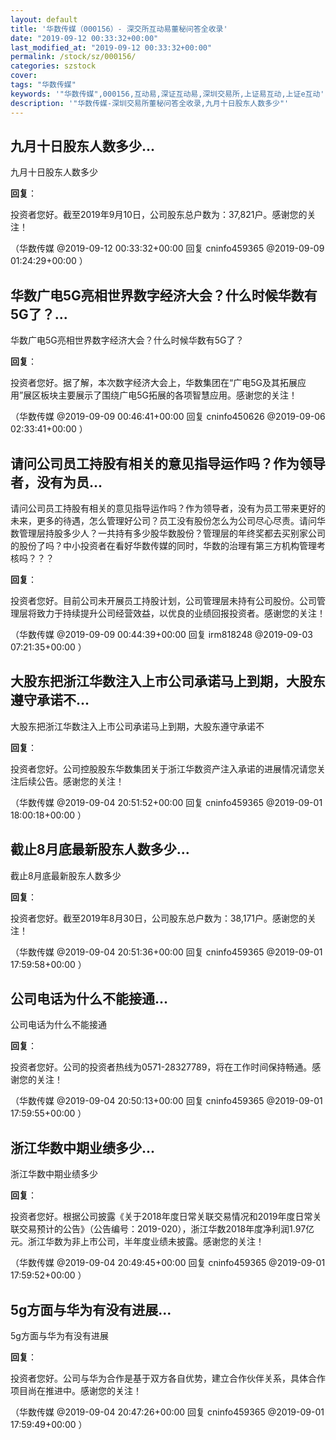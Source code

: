 ```yaml
---
layout: default
title: '华数传媒（000156）- 深交所互动易董秘问答全收录'
date: "2019-09-12 00:33:32+00:00"
last_modified_at: "2019-09-12 00:33:32+00:00"
permalink: /stock/sz/000156/
categories: szstock
cover: 
tags: "华数传媒"
keywords: '"华数传媒",000156,互动易,深证互动易,深圳交易所,上证易互动,上证e互动'
description: '"华数传媒-深圳交易所董秘问答全收录,九月十日股东人数多少"'
---
```


## 九月十日股东人数多少...

九月十日股东人数多少

**回复**：

投资者您好。截至2019年9月10日，公司股东总户数为：37,821户。感谢您的关注！ 

（华数传媒  @2019-09-12 00:33:32+00:00 回复 cninfo459365  @2019-09-09 01:24:29+00:00 ）

## 华数广电5G亮相世界数字经济大会？什么时候华数有5G了？...

华数广电5G亮相世界数字经济大会？什么时候华数有5G了？

**回复**：

投资者您好。据了解，本次数字经济大会上，华数集团在“广电5G及其拓展应用”展区板块主要展示了围绕广电5G拓展的各项智慧应用。感谢您的关注！ 

（华数传媒  @2019-09-09 00:46:41+00:00 回复 cninfo450626  @2019-09-06 02:33:41+00:00 ）

## 请问公司员工持股有相关的意见指导运作吗？作为领导者，没有为员...

请问公司员工持股有相关的意见指导运作吗？作为领导者，没有为员工带来更好的未来，更多的待遇，怎么管理好公司？员工没有股份怎么为公司尽心尽责。请问华数管理层持股多少人？一共持有多少股华数股份？管理层的年终奖都去买别家公司的股份了吗？中小投资者在看好华数传媒的同时，华数的治理有第三方机构管理考核吗？？？

**回复**：

投资者您好。目前公司未开展员工持股计划，公司管理层未持有公司股份。公司管理层将致力于持续提升公司经营效益，以优良的业绩回报投资者。感谢您的关注！ 

（华数传媒  @2019-09-09 00:44:39+00:00 回复 irm818248  @2019-09-03 07:21:35+00:00 ）

## 大股东把浙江华数注入上市公司承诺马上到期，大股东遵守承诺不...

大股东把浙江华数注入上市公司承诺马上到期，大股东遵守承诺不

**回复**：

投资者您好。公司控股股东华数集团关于浙江华数资产注入承诺的进展情况请您关注后续公告。感谢您的关注！ 

（华数传媒  @2019-09-04 20:51:52+00:00 回复 cninfo459365  @2019-09-01 18:00:18+00:00 ）

## 截止8月底最新股东人数多少...

截止8月底最新股东人数多少

**回复**：

投资者您好。截至2019年8月30日，公司股东总户数为：38,171户。感谢您的关注！ 

（华数传媒  @2019-09-04 20:51:36+00:00 回复 cninfo459365  @2019-09-01 17:59:58+00:00 ）

## 公司电话为什么不能接通...

公司电话为什么不能接通

**回复**：

投资者您好。公司的投资者热线为0571-28327789，将在工作时间保持畅通。感谢您的关注！ 

（华数传媒  @2019-09-04 20:50:13+00:00 回复 cninfo459365  @2019-09-01 17:59:55+00:00 ）

## 浙江华数中期业绩多少...

浙江华数中期业绩多少

**回复**：

投资者您好。根据公司披露《关于2018年度日常关联交易情况和2019年度日常关联交易预计的公告》（公告编号：2019-020），浙江华数2018年度净利润1.97亿元。浙江华数为非上市公司，半年度业绩未披露。感谢您的关注！ 

（华数传媒  @2019-09-04 20:49:45+00:00 回复 cninfo459365  @2019-09-01 17:59:52+00:00 ）

## 5g方面与华为有没有进展...

5g方面与华为有没有进展

**回复**：

投资者您好。公司与华为合作是基于双方各自优势，建立合作伙伴关系，具体合作项目尚在推进中。感谢您的关注！ 

（华数传媒  @2019-09-04 20:47:26+00:00 回复 cninfo459365  @2019-09-01 17:59:49+00:00 ）

